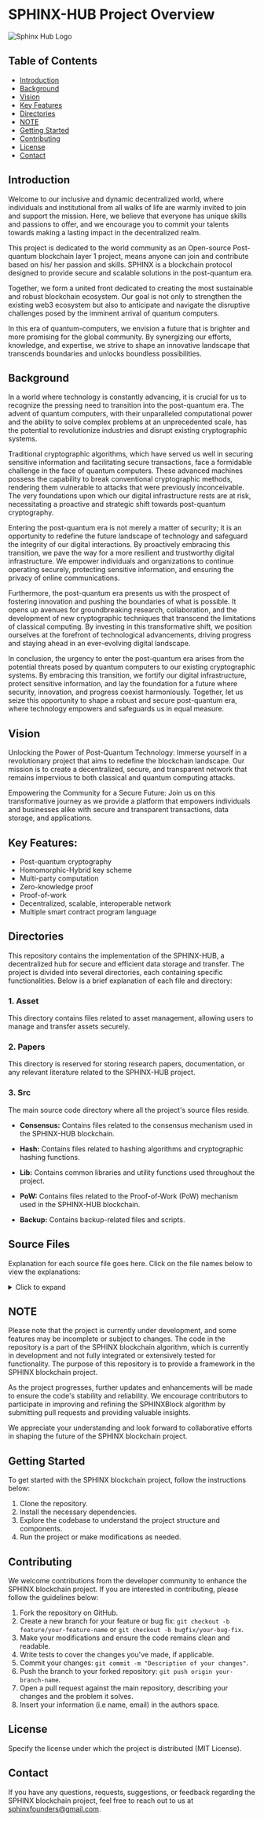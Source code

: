 # SPHINX-HUB Project Overview

![Sphinx Hub Logo](https://github.com/SPHINX-HUB-ORG/SPHINX-HUB/blob/main/asset/Logo2.png)

## Table of Contents

- [Introduction](#introduction)
- [Background](#background)
- [Vision](#vision)
- [Key Features](#key-features)
- [Directories](#directories)
- [NOTE](#note)
- [Getting Started](#getting-started)
- [Contributing](#contributing)
- [License](#license)
- [Contact](#contact)

## Introduction

Welcome to our inclusive and dynamic decentralized world, where individuals and institutional from all walks of life are warmly invited to join and support the mission. Here, we believe that everyone has unique skills and passions to offer, and we encourage you to commit your talents towards making a lasting impact in the decentralized realm.

This project is dedicated to the world community as an Open-source Post-quantum blockchain layer 1 project, means anyone can join and contribute based on his/ her passion and skills. SPHINX is a blockchain protocol designed to provide secure and scalable solutions in the post-quantum era.

Together, we form a united front dedicated to creating the most sustainable and robust blockchain ecosystem. Our goal is not only to strengthen the existing web3 ecosystem but also to anticipate and navigate the disruptive challenges posed by the imminent arrival of quantum computers.

In this era of quantum-computers, we envision a future that is brighter and more promising for the global community. By synergizing our efforts, knowledge, and expertise, we strive to shape an innovative landscape that transcends boundaries and unlocks boundless possibilities.

## Background

In a world where technology is constantly advancing, it is crucial for us to recognize the pressing need to transition into the post-quantum era. The advent of quantum computers, with their unparalleled computational power and the ability to solve complex problems at an unprecedented scale, has the potential to revolutionize industries and disrupt existing cryptographic systems.

Traditional cryptographic algorithms, which have served us well in securing sensitive information and facilitating secure transactions, face a formidable challenge in the face of quantum computers. These advanced machines possess the capability to break conventional cryptographic methods, rendering them vulnerable to attacks that were previously inconceivable. The very foundations upon which our digital infrastructure rests are at risk, necessitating a proactive and strategic shift towards post-quantum cryptography.

Entering the post-quantum era is not merely a matter of security; it is an opportunity to redefine the future landscape of technology and safeguard the integrity of our digital interactions. By proactively embracing this transition, we pave the way for a more resilient and trustworthy digital infrastructure. We empower individuals and organizations to continue operating securely, protecting sensitive information, and ensuring the privacy of online communications.

Furthermore, the post-quantum era presents us with the prospect of fostering innovation and pushing the boundaries of what is possible. It opens up avenues for groundbreaking research, collaboration, and the development of new cryptographic techniques that transcend the limitations of classical computing. By investing in this transformative shift, we position ourselves at the forefront of technological advancements, driving progress and staying ahead in an ever-evolving digital landscape.

In conclusion, the urgency to enter the post-quantum era arises from the potential threats posed by quantum computers to our existing cryptographic systems. By embracing this transition, we fortify our digital infrastructure, protect sensitive information, and lay the foundation for a future where security, innovation, and progress coexist harmoniously. Together, let us seize this opportunity to shape a robust and secure post-quantum era, where technology empowers and safeguards us in equal measure.

## Vision

Unlocking the Power of Post-Quantum Technology:
Immerse yourself in a revolutionary project that aims to redefine the blockchain landscape. Our mission is to create a decentralized, secure, and transparent network that remains impervious to both classical and quantum computing attacks.

Empowering the Community for a Secure Future:
Join us on this transformative journey as we provide a platform that empowers individuals and businesses alike with secure and transparent transactions, data storage, and applications.

## Key Features:
- Post-quantum cryptography
- Homomorphic-Hybrid key scheme
- Multi-party computation
- Zero-knowledge proof
- Proof-of-work
- Decentralized, scalable, interoperable network
- Multiple smart contract program language

## Directories

This repository contains the implementation of the SPHINX-HUB, a decentralized hub for secure and efficient data storage and transfer. The project is divided into several directories, each containing specific functionalities. Below is a brief explanation of each file and directory:

### 1. Asset
This directory contains files related to asset management, allowing users to manage and transfer assets securely.

### 2. Papers
This directory is reserved for storing research papers, documentation, or any relevant literature related to the SPHINX-HUB project.

### 3. Src
The main source code directory where all the project's source files reside.

- **Consensus:** Contains files related to the consensus mechanism used in the SPHINX-HUB blockchain.

- **Hash:** Contains files related to hashing algorithms and cryptographic hashing functions.

- **Lib:** Contains common libraries and utility functions used throughout the project.

- **PoW:** Contains files related to the Proof-of-Work (PoW) mechanism used in the SPHINX-HUB blockchain.

- **Backup:** Contains backup-related files and scripts.

## Source Files

Explanation for each source file goes here. Click on the file names below to view the explanations:

<details>
<summary>Click to expand</summary>

#### 1. Asset.cpp
Explanation for Asset.cpp.

#### 2. Block.cpp
Explanation for Block.cpp.

#### 3. BlockManager.cpp
Explanation for BlockManager.cpp.

#### 4. Chain.cpp
Explanation for Chain.cpp.

#### 5. ChainManager.cpp
Explanation for ChainManager.cpp.

#### 6. Checksum.cpp
Explanation for Checksum.cpp.

#### 7. Common.cpp
Explanation for Common.cpp.

#### 8. Hash.hpp
Explanation for Hash.hpp.

#### 9. Hybrid_key.cpp
Explanation for Hybrid_key.cpp.

#### 10. Key.cpp
Explanation for Key.cpp.

#### 11. Mempool.cpp
Explanation for Mempool.cpp.

#### 12. Merkleblock.cpp
Explanation for Merkleblock.cpp.

#### 13. Miner.cpp
Explanation for Miner.cpp.

#### 14. Node.cpp
Explanation for Node.cpp.

#### 15. Params.cpp
Explanation for Params.cpp.

#### 16. Plowpow.cpp
Explanation for Plowpow.cpp.

#### 17. PoW.cpp
Explanation for PoW.cpp.

#### 18. Requests.hpp
Explanation for Requests.hpp.

#### 19. Script.cpp
Explanation for Script.cpp.

#### 20. Server_http.cpp
Explanation for Server_http.cpp.

#### 21. Sign.hpp
Explanation for Sign.hpp.

#### 22. Tfhe.cpp
Explanation for Tfhe.cpp.

#### 23. Transaction.cpp
Explanation for Transaction.cpp.

#### 24. Utils.cpp
Explanation for Utils.cpp.

#### 25. Utxo.cpp
Explanation for Utxo.cpp.

#### 26. Verify.hpp
Explanation for Verify.hpp.

#### 27. Wallet.cpp
Explanation for Wallet.cpp.

#### 28. base58.c
Explanation for base58.c.

#### 29. base58.h
Explanation for base58.h.

#### 30. base58ceck.cpp
Explanation for base58ceck.cpp.

#### 31. clitool.c
Explanation for clitool.c.

#### 32. db.cpp
Explanation for db.cpp.

#### 33. json.hh
Explanation for json.hh.

</details>


## NOTE

Please note that the project is currently under development, and some features may be incomplete or subject to changes. The code in the repository is a part of the SPHINX blockchain algorithm, which is currently in development and not fully integrated or extensively tested for functionality. The purpose of this repository is to provide a framework in the SPHINX blockchain project.

As the project progresses, further updates and enhancements will be made to ensure the code's stability and reliability. We encourage contributors to participate in improving and refining the SPHINXBlock algorithm by submitting pull requests and providing valuable insights.

We appreciate your understanding and look forward to collaborative efforts in shaping the future of the SPHINX blockchain project.


## Getting Started
To get started with the SPHINX blockchain project, follow the instructions below:

1. Clone the repository.
2. Install the necessary dependencies.
3. Explore the codebase to understand the project structure and components.
4. Run the project or make modifications as needed.


## Contributing

We welcome contributions from the developer community to enhance the SPHINX blockchain project. If you are interested in contributing, please follow the guidelines below:

1. Fork the repository on GitHub.
2. Create a new branch for your feature or bug fix: `git checkout -b feature/your-feature-name` or `git checkout -b bugfix/your-bug-fix`.
3. Make your modifications and ensure the code remains clean and readable.
4. Write tests to cover the changes you've made, if applicable.
5. Commit your changes: `git commit -m "Description of your changes"`.
6. Push the branch to your forked repository: `git push origin your-branch-name`.
7. Open a pull request against the main repository, describing your changes and the problem it solves.
8. Insert your information (i.e name, email) in the authors space.

## License
Specify the license under which the project is distributed (MIT License).

## Contact
If you have any questions, requests, suggestions, or feedback regarding the SPHINX blockchain project, feel free to reach out to us at [sphinxfounders@gmail.com](mailto:sphinxfounders@gmail.com).
